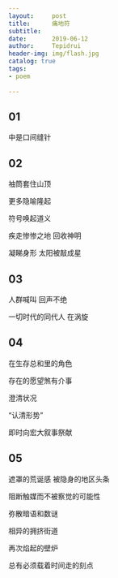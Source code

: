 ```yaml
---
layout:     post
title:      痛地符
subtitle:   
date:       2019-06-12
author:     Tepidrui
header-img: img/flash.jpg
catalog: true
tags:
- poem
    
---
```


## 01
中是口间缝针


## 02
袖筒套住山顶

更多隐喻隆起

符号唤起道义

疾走惨惨之地 回收神明 

凝睇身形 太阳被敲成星


## 03
人群喊叫 回声不绝

一切时代的同代人 在涡旋


## 04
在生存总和里的角色

存在的愿望煞有介事


澄清状况

“认清形势”


即时向宏大叙事祭献


## 05
遮罩的荒诞感 被隐身的地区头条

阻断触媒而不被察觉的可能性

弥散暗语和数谜

相异的拥挤街道

再次焰起的壁炉

总有必须载着时间走的刻点
